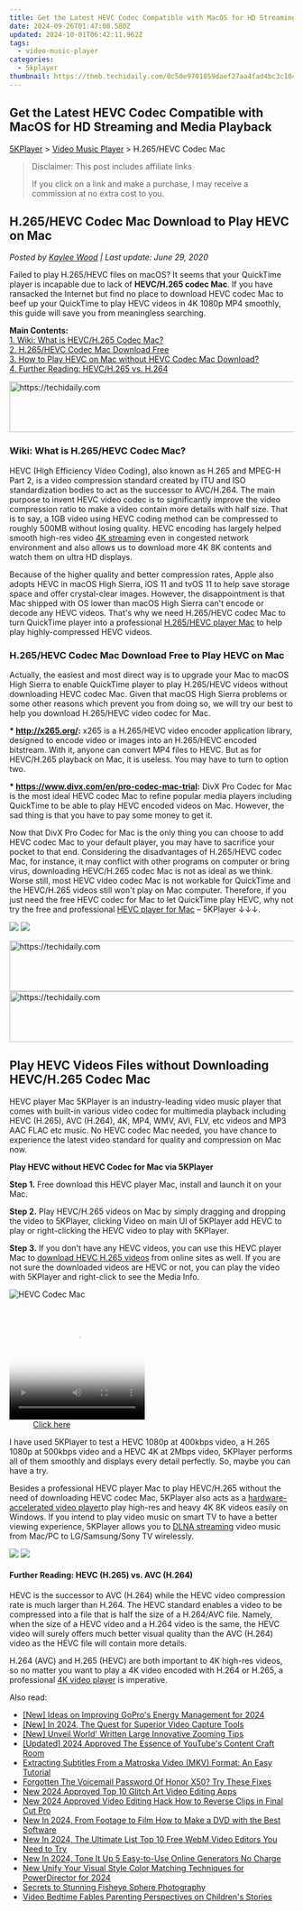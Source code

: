 ```yaml
---
title: Get the Latest HEVC Codec Compatible with MacOS for HD Streaming and Media Playback
date: 2024-09-26T01:47:08.580Z
updated: 2024-10-01T06:42:11.962Z
tags:
  - video-music-player
categories:
  - 5kplayer
thumbnail: https://thmb.techidaily.com/0c50e9701859daef27aa4fad4bc3c104584c3b31a6d296c6daba235eb751bb08.jpg
---
```


## Get the Latest HEVC Codec Compatible with MacOS for HD Streaming and Media Playback

[5KPlayer](https://tools.techidaily.com/5kplayer/products/) \> [Video Music Player](https://tools.techidaily.com/5kplayer/video-music-player/) \> H.265/HEVC Codec Mac

>  Disclaimer: This post includes affiliate links
>
>  If you click on a link and make a purchase, I may receive a commission at no extra cost to you.
>

## H.265/HEVC Codec Mac Download to Play HEVC on Mac

 _Posted by [Kaylee Wood](https://www.quora.com/profile/Amanda-Hu-21) | Last update: June 29, 2020_

Failed to play H.265/HEVC files on macOS? It seems that your QuickTime player is incapable due to lack of **HEVC/H.265 codec Mac**. If you have ransacked the Internet but find no place to download HEVC codec Mac to beef up your QuickTime to play HEVC videos in 4K 1080p MP4 smoothly, this guide will save you from meaningless searching.

**Main Contents:**  
[1\. Wiki: What is HEVC/H.265 Codec Mac?](https://tools.techidaily.com/5kplayer/video-music-player/)  
[2\. H.265/HEVC Codec Mac Download Free](https://tools.techidaily.com/5kplayer/video-music-player/)  
[3\. How to Play HEVC on Mac without HEVC Codec Mac Download?](https://tools.techidaily.com/5kplayer/video-music-player/)  
[4\. Further Reading: HEVC/H.265 vs. H.264](https://tools.techidaily.com/5kplayer/video-music-player/) 

<!-- affiliate ads begin -->
<a href="https://zebaoaffiliateprogram.pxf.io/c/5597632/2137974/21526" target="_top" id="2137974">
  <img src="//a.impactradius-go.com/display-ad/21526-2137974" border="0" alt="https://techidaily.com" width="728" height="90"/>
</a>
<img height="0" width="0" src="https://zebaoaffiliateprogram.pxf.io/i/5597632/2137974/21526" style="position:absolute;visibility:hidden;" border="0" />
<!-- affiliate ads end -->

### **Wiki: What is H.265/HEVC Codec Mac?**

HEVC (High Efficiency Video Coding), also known as H.265 and MPEG-H Part 2, is a video compression standard created by ITU and ISO standardization bodies to act as the successor to AVC/H.264\. The main purpose to invent HEVC video codec is to significantly improve the video compression ratio to make a video contain more details with half size. That is to say, a 1GB video using HEVC coding method can be compressed to roughly 500MB without losing quality. HEVC encoding has largely helped smooth high-res video [4K streaming](https://tools.techidaily.com/5kplayer/airplay/) even in congested network environment and also allows us to download more 4K 8K contents and watch them on ultra HD displays.

Because of the higher quality and better compression rates, Apple also adopts HEVC in macOS High Sierra, iOS 11 and tvOS 11 to help save storage space and offer crystal-clear images. However, the disappointment is that Mac shipped with OS lower than macOS High Sierra can't encode or decode any HEVC videos. That's why we need H.265/HEVC codec Mac to turn QuickTime player into a professional [H.265/HEVC player Mac](https://tools.techidaily.com/5kplayer/video-music-player/) to help play highly-compressed HEVC videos.

### H.265/HEVC Codec Mac Download Free to Play HEVC on Mac

Actually, the easiest and most direct way is to upgrade your Mac to macOS High Sierra to enable QuickTime player to play H.265/HEVC videos without downloading HEVC codec Mac. Given that macOS High Sierra problems or some other reasons which prevent you from doing so, we will try our best to help you download H.265/HEVC video codec for Mac.

**\* http://x265.org/:** x265 is a H.265/HEVC video encoder application library, designed to encode video or images into an H.265/HEVC encoded bitstream. With it, anyone can convert MP4 files to HEVC. But as for HEVC/H.265 playback on Mac, it is useless. You may have to turn to option two.

**\* https://www.divx.com/en/pro-codec-mac-trial:** DivX Pro Codec for Mac is the most ideal HEVC codec Mac to refine popular media players including QuickTime to be able to play HEVC encoded videos on Mac. However, the sad thing is that you have to pay some money to get it.

Now that DivX Pro Codec for Mac is the only thing you can choose to add HEVC codec Mac to your default player, you may have to sacrifice your pocket to that end. Considering the disadvantages of H.265/HEVC codec Mac, for instance, it may conflict with other programs on computer or bring virus, downloading HEVC/H.265 codec Mac is not as ideal as we think. Worse still, most HEVC video codec Mac is not workable for QuickTime and the HEVC/H.265 videos still won't play on Mac computer. Therefore, if you just need the free HEVC codec for Mac to let QuickTime play HEVC, why not try the free and professional [HEVC player for Mac](https://tools.techidaily.com/5kplayer/video-music-player/) – 5KPlayer ↓↓↓.

[![](https://www.5kplayer.com/video-music-player/../button/freedownbackmac.png)](https://tools.techidaily.com/5kplayer/products/) [![](https://www.5kplayer.com/video-music-player/../button/freedownwhitewin.png)](https://tools.techidaily.com/5kplayer/products/) 

<!-- affiliate ads begin -->
<a href="https://aligracehair.sjv.io/c/5597632/1918719/19272" target="_top" id="1918719">
  <img src="//a.impactradius-go.com/display-ad/19272-1918719" border="0" alt="https://techidaily.com" width="728" height="90"/>
</a>
<img height="0" width="0" src="https://aligracehair.sjv.io/i/5597632/1918719/19272" style="position:absolute;visibility:hidden;" border="0" />
<!-- affiliate ads end -->

<!-- affiliate ads begin -->
<a href="https://aligracehair.sjv.io/c/5597632/1972670/19272" target="_top" id="1972670">
  <img src="//a.impactradius-go.com/display-ad/19272-1972670" border="0" alt="https://techidaily.com" width="728" height="90"/>
</a>
<img height="0" width="0" src="https://aligracehair.sjv.io/i/5597632/1972670/19272" style="position:absolute;visibility:hidden;" border="0" />
<!-- affiliate ads end -->

## Play HEVC Videos Files without Downloading HEVC/H.265 Codec Mac

HEVC player Mac 5KPlayer is an industry-leading video music player that comes with built-in various video codec for multimedia playback including HEVC (H.265), AVC (H.264), 4K, MP4, WMV, AVI, FLV, etc videos and MP3 AAC FLAC etc music. No HEVC codec Mac needed, you have chance to experience the latest video standard for quality and compression on Mac now.

**Play HEVC without HEVC Codec for Mac via 5KPlayer**

**Step 1\.**  Free download this HEVC player Mac, install and launch it on your Mac.

**Step 2.** Play HEVC/H.265 videos on Mac by simply dragging and dropping the video to 5KPlayer, clicking Video on main UI of 5KPlayer add HEVC to play or right-clicking the HEVC video to play with 5KPlayer.

**Step 3.** If you don't have any HEVC videos, you can use this HEVC player Mac to [download HEVC H.265 videos](https://tools.techidaily.com/5kplayer/youtube-download/) from online sites as well. If you are not sure the downloaded videos are HEVC or not, you can play the video with 5KPlayer and right-click to see the Media Info.

![HEVC Codec Mac](https://www.5kplayer.com/video-music-player/img/hevc-video-player-mac.jpg) 

<!-- affiliate ads begin -->
<span id="1304647">
					<video width="240" height="200" style="cursor:pointer"
           poster="//a.impactradius-go.com/display-clicktoplayimage/1304647.png"
           onclick="if(!this.playClicked){this.play();this.setAttribute('controls',true);this.playClicked=true;}">
	   <source src="//a.impactradius-go.com/display-ad/15852-1304647">
	   <img src="//a.impactradius-go.com/display-clicktoplayimage/1304647.png" style="border: none; height: 100%; width: 100%; object-fit: contain">
	</video>
	<div style="width:150px;text-align:center"><a href="javascript:window.open(decodeURIComponent('https%3A%2F%2Fthefitville.pxf.io%2Fc%2F5597632%2F1304647%2F15852'), '_blank');void(0);">Click here</a></div>
</span>
<img height="0" width="0" src="https://imp.pxf.io/i/5597632/1304647/15852" style="position:absolute;visibility:hidden;" border="0" />
<!-- affiliate ads end -->

I have used 5KPlayer to test a HEVC 1080p at 400kbps video, a H.265 1080p at 500kbps video and a HEVC 4K at 2Mbps video, 5KPlayer performs all of them smoothly and displays every detail perfectly. So, maybe you can have a try.

Besides a professional HEVC player Mac to play HEVC/H.265 without the need of downloading HEVC codec Mac, 5KPlayer also acts as a [hardware-accelerated video player](https://tools.techidaily.com/5kplayer/video-music-player/)to play high-res and heavy 4K 8K videos easily on Windows. If you intend to play video music on smart TV to have a better viewing experience, 5KPlayer allows you to [DLNA streaming](https://tools.techidaily.com/5kplayer/dlna/) video music from Mac/PC to LG/Samsung/Sony TV wirelessly.

[![](https://www.5kplayer.com/video-music-player/../button/freedownbackmac.png)](https://tools.techidaily.com/5kplayer/products/) [![](https://www.5kplayer.com/video-music-player/../button/freedownwhitewin.png)](https://tools.techidaily.com/5kplayer/products/) 

#### **Further Reading: HEVC (H.265) vs. AVC (H.264)**

HEVC is the successor to AVC (H.264) while the HEVC video compression rate is much larger than H.264\. The HEVC standard enables a video to be compressed into a file that is half the size of a H.264/AVC file. Namely, when the size of a HEVC video and a H.264 video is the same, the HEVC video will surely offers much better visual quality than the AVC (H.264) video as the HEVC file will contain more details.

H.264 (AVC) and H.265 (HEVC) are both important to 4K high-res videos, so no matter you want to play a 4K video encoded with H.264 or H.265, a professional [4K video player](https://tools.techidaily.com/5kplayer/video-music-player/) is imperative.

<ins class="adsbygoogle"
     style="display:block"
     data-ad-format="autorelaxed"
     data-ad-client="ca-pub-7571918770474297"
     data-ad-slot="1223367746"></ins>

<ins class="adsbygoogle"
     style="display:block"
     data-ad-client="ca-pub-7571918770474297"
     data-ad-slot="8358498916"
     data-ad-format="auto"
     data-full-width-responsive="true"></ins>

<span class="atpl-alsoreadstyle">Also read:</span>
<div><ul>
<li><a href="https://article-knowledge.techidaily.com/new-ideas-on-improving-gopros-energy-management-for-2024/"><u>[New] Ideas on Improving GoPro's Energy Management for 2024</u></a></li>
<li><a href="https://video-capture.techidaily.com/new-in-2024-the-quest-for-superior-video-capture-tools/"><u>[New] In 2024, The Quest for Superior Video Capture Tools</u></a></li>
<li><a href="https://some-approaches.techidaily.com/new-unveil-world-written-large-innovative-zooming-tips/"><u>[New] Unveil World' Written Large Innovative Zooming Tips</u></a></li>
<li><a href="https://youtube-zero.techidaily.com/ed-2024-approved-the-essence-of-youtubes-content-craft-room/"><u>[Updated] 2024 Approved The Essence of YouTube's Content Craft Room</u></a></li>
<li><a href="https://win-able.techidaily.com/extracting-subtitles-from-a-matroska-video-mkv-format-an-easy-tutorial/"><u>Extracting Subtitles From a Matroska Video (MKV) Format: An Easy Tutorial</u></a></li>
<li><a href="https://unlock-android.techidaily.com/forgotten-the-voicemail-password-of-honor-x50-try-these-fixes-by-drfone-android/"><u>Forgotten The Voicemail Password Of Honor X50? Try These Fixes</u></a></li>
<li><a href="https://video-creation-software.techidaily.com/new-2024-approved-top-10-glitch-art-video-editing-apps/"><u>New 2024 Approved Top 10 Glitch Art Video Editing Apps</u></a></li>
<li><a href="https://video-creation-software.techidaily.com/new-2024-approved-video-editing-hack-how-to-reverse-clips-in-final-cut-pro/"><u>New 2024 Approved Video Editing Hack How to Reverse Clips in Final Cut Pro</u></a></li>
<li><a href="https://video-creation-software.techidaily.com/new-in-2024-from-footage-to-film-how-to-make-a-dvd-with-the-best-software/"><u>New In 2024, From Footage to Film How to Make a DVD with the Best Software</u></a></li>
<li><a href="https://video-creation-software.techidaily.com/new-in-2024-the-ultimate-list-top-10-free-webm-video-editors-you-need-to-try/"><u>New In 2024, The Ultimate List Top 10 Free WebM Video Editors You Need to Try</u></a></li>
<li><a href="https://video-creation-software.techidaily.com/new-in-2024-tone-it-up-5-easy-to-use-online-generators-no-charge/"><u>New In 2024, Tone It Up 5 Easy-to-Use Online Generators No Charge</u></a></li>
<li><a href="https://video-creation-software.techidaily.com/new-unify-your-visual-style-color-matching-techniques-for-powerdirector-for-2024/"><u>New Unify Your Visual Style Color Matching Techniques for PowerDirector for 2024</u></a></li>
<li><a href="https://extra-information.techidaily.com/secrets-to-stunning-fisheye-sphere-photography/"><u>Secrets to Stunning Fisheye Sphere Photography</u></a></li>
<li><a href="https://extra-resources.techidaily.com/video-bedtime-fables-parenting-perspectives-on-childrens-stories/"><u>Video Bedtime Fables Parenting Perspectives on Children's Stories</u></a></li>
</ul></div>

